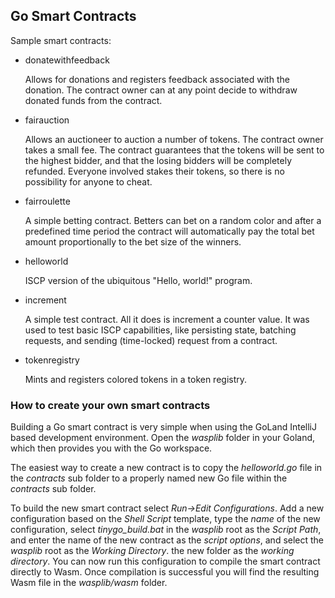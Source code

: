 ## Go Smart Contracts

Sample smart contracts:

- donatewithfeedback

    Allows for donations and registers feedback associated with the donation.
    The contract owner can at any point decide to withdraw donated funds
    from the contract.

- fairauction

    Allows an auctioneer to auction a number of tokens.
    The contract owner takes a small fee.
    The contract guarantees that the tokens will be sent to the highest bidder,
    and that the losing bidders will be completely refunded. 
    Everyone involved stakes their tokens, so there is no possibility for anyone
    to cheat.
    
- fairroulette

    A simple betting contract. Betters can bet on a random color and after
    a predefined time period the contract will automatically pay the total
    bet amount proportionally to the bet size of the winners. 
    
- helloworld

    ISCP version of the ubiquitous "Hello, world!" program.

- increment

    A simple test contract. All it does is increment a counter value.
    It was used to test basic ISCP capabilities, like persisting state,
    batching requests, and sending (time-locked) request from a contract.

- tokenregistry

    Mints and registers colored tokens in a token registry.

### How to create your own smart contracts

Building a Go smart contract is very simple when using the GoLand
IntelliJ based development environment. Open the _wasplib_ folder in your
Goland, which then provides you with the Go workspace.
 
The easiest way to create a new contract is to copy the _helloworld.go_ file
in the _contracts_ sub folder to a properly named new Go file within
the _contracts_ sub folder.

To build the new smart contract select _Run->Edit Configurations_.
Add a new configuration based on the _Shell Script_ template,
type the _name_ of the new configuration, select _tinygo_build.bat_ in the
_wasplib_ root as the _Script Path_, and enter the name of the new contract
as the _script options_, and select the _wasplib_ root as the _Working Directory_.
the new folder as the _working directory_.
You can now run this configuration to compile the smart contract directly to Wasm.
Once compilation is successful you will find the resulting Wasm file in the
_wasplib/wasm_ folder.

